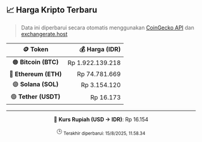 

<!-- HARGA_KRIPTO -->
## 📈 Harga Kripto Terbaru

> Data ini diperbarui secara otomatis menggunakan [CoinGecko API](https://www.coingecko.com/) dan [exchangerate.host](https://exchangerate.host/)

<div align="center">

| 🪙 Token | 💰 Harga (IDR) |
|:------:|---------------:|
| 🟠 **Bitcoin (BTC)**   | Rp 1.922.139.218 |
| 🔵 **Ethereum (ETH)**  | Rp 74.781.669 |
| 🟣 **Solana (SOL)**    | Rp 3.154.120 |
| 🟢 **Tether (USDT)**   | Rp 16.173 |

---

💱 **Kurs Rupiah (USD → IDR)**: Rp 16.154

🕒 <sub>Terakhir diperbarui: 15/8/2025, 11.58.34</sub>

</div>
<!-- /HARGA_KRIPTO -->